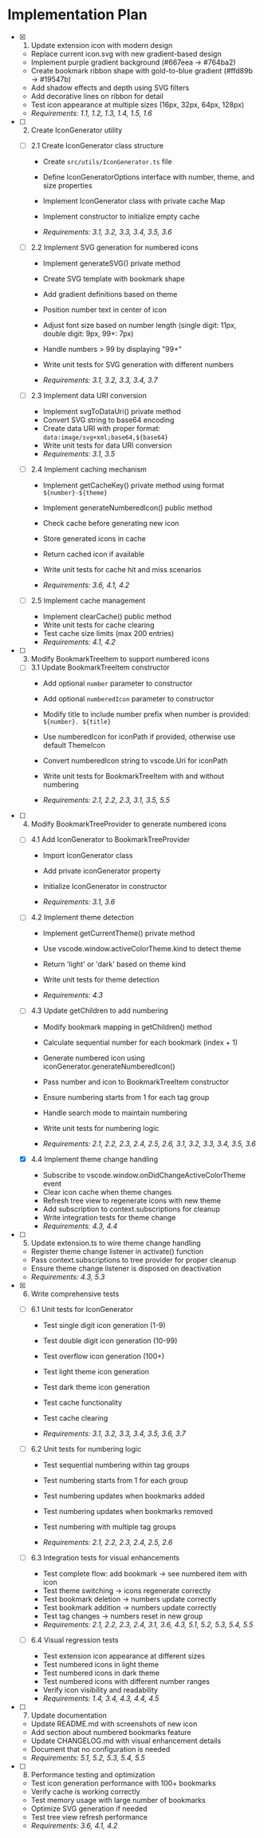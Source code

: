 # Implementation Plan

- [x] 1. Update extension icon with modern design


  - Replace current icon.svg with new gradient-based design
  - Implement purple gradient background (#667eea → #764ba2)
  - Create bookmark ribbon shape with gold-to-blue gradient (#ffd89b → #19547b)
  - Add shadow effects and depth using SVG filters
  - Add decorative lines on ribbon for detail
  - Test icon appearance at multiple sizes (16px, 32px, 64px, 128px)
  - _Requirements: 1.1, 1.2, 1.3, 1.4, 1.5, 1.6_



- [ ] 2. Create IconGenerator utility
  - [ ] 2.1 Create IconGenerator class structure
    - Create `src/utils/IconGenerator.ts` file
    - Define IconGeneratorOptions interface with number, theme, and size properties
    - Implement IconGenerator class with private cache Map


    - Implement constructor to initialize empty cache
    - _Requirements: 3.1, 3.2, 3.3, 3.4, 3.5, 3.6_

  - [ ] 2.2 Implement SVG generation for numbered icons
    - Implement generateSVG() private method
    - Create SVG template with bookmark shape
    - Add gradient definitions based on theme
    - Position number text in center of icon


    - Adjust font size based on number length (single digit: 11px, double digit: 9px, 99+: 7px)
    - Handle numbers > 99 by displaying "99+"
    - Write unit tests for SVG generation with different numbers
    - _Requirements: 3.1, 3.2, 3.3, 3.4, 3.7_



  - [ ] 2.3 Implement data URI conversion
    - Implement svgToDataUri() private method
    - Convert SVG string to base64 encoding
    - Create data URI with proper format: `data:image/svg+xml;base64,${base64}`
    - Write unit tests for data URI conversion
    - _Requirements: 3.1, 3.5_


  - [ ] 2.4 Implement caching mechanism
    - Implement getCacheKey() private method using format `${number}-${theme}`
    - Implement generateNumberedIcon() public method
    - Check cache before generating new icon
    - Store generated icons in cache
    - Return cached icon if available


    - Write unit tests for cache hit and miss scenarios
    - _Requirements: 3.6, 4.1, 4.2_

  - [ ] 2.5 Implement cache management
    - Implement clearCache() public method
    - Write unit tests for cache clearing
    - Test cache size limits (max 200 entries)
    - _Requirements: 4.1, 4.2_



- [ ] 3. Modify BookmarkTreeItem to support numbered icons
  - [ ] 3.1 Update BookmarkTreeItem constructor
    - Add optional `number` parameter to constructor



    - Add optional `numberedIcon` parameter to constructor
    - Modify title to include number prefix when number is provided: `${number}. ${title}`
    - Use numberedIcon for iconPath if provided, otherwise use default ThemeIcon
    - Convert numberedIcon string to vscode.Uri for iconPath


    - Write unit tests for BookmarkTreeItem with and without numbering
    - _Requirements: 2.1, 2.2, 2.3, 3.1, 3.5, 5.5_

- [ ] 4. Modify BookmarkTreeProvider to generate numbered icons
  - [ ] 4.1 Add IconGenerator to BookmarkTreeProvider
    - Import IconGenerator class
    - Add private iconGenerator property
    - Initialize IconGenerator in constructor


    - _Requirements: 3.1, 3.6_

  - [ ] 4.2 Implement theme detection
    - Implement getCurrentTheme() private method
    - Use vscode.window.activeColorTheme.kind to detect theme
    - Return 'light' or 'dark' based on theme kind

    - Write unit tests for theme detection
    - _Requirements: 4.3_

  - [ ] 4.3 Update getChildren to add numbering
    - Modify bookmark mapping in getChildren() method
    - Calculate sequential number for each bookmark (index + 1)


    - Generate numbered icon using iconGenerator.generateNumberedIcon()
    - Pass number and icon to BookmarkTreeItem constructor
    - Ensure numbering starts from 1 for each tag group
    - Handle search mode to maintain numbering
    - Write unit tests for numbering logic
    - _Requirements: 2.1, 2.2, 2.3, 2.4, 2.5, 2.6, 3.1, 3.2, 3.3, 3.4, 3.5, 3.6_

  - [x] 4.4 Implement theme change handling

    - Subscribe to vscode.window.onDidChangeActiveColorTheme event
    - Clear icon cache when theme changes
    - Refresh tree view to regenerate icons with new theme
    - Add subscription to context.subscriptions for cleanup
    - Write integration tests for theme change
    - _Requirements: 4.3, 4.4_


- [ ] 5. Update extension.ts to wire theme change handling
  - Register theme change listener in activate() function
  - Pass context.subscriptions to tree provider for proper cleanup
  - Ensure theme change listener is disposed on deactivation
  - _Requirements: 4.3, 5.3_

- [x] 6. Write comprehensive tests

  - [ ] 6.1 Unit tests for IconGenerator
    - Test single digit icon generation (1-9)
    - Test double digit icon generation (10-99)
    - Test overflow icon generation (100+)
    - Test light theme icon generation
    - Test dark theme icon generation
    - Test cache functionality


    - Test cache clearing
    - _Requirements: 3.1, 3.2, 3.3, 3.4, 3.5, 3.6, 3.7_

  - [ ] 6.2 Unit tests for numbering logic
    - Test sequential numbering within tag groups


    - Test numbering starts from 1 for each group
    - Test numbering updates when bookmarks added
    - Test numbering updates when bookmarks removed
    - Test numbering with multiple tag groups
    - _Requirements: 2.1, 2.2, 2.3, 2.4, 2.5, 2.6_

  - [ ] 6.3 Integration tests for visual enhancements
    - Test complete flow: add bookmark → see numbered item with icon
    - Test theme switching → icons regenerate correctly
    - Test bookmark deletion → numbers update correctly
    - Test bookmark addition → numbers update correctly
    - Test tag changes → numbers reset in new group
    - _Requirements: 2.1, 2.2, 2.3, 2.4, 3.1, 3.6, 4.3, 5.1, 5.2, 5.3, 5.4, 5.5_

  - [ ] 6.4 Visual regression tests
    - Test extension icon appearance at different sizes
    - Test numbered icons in light theme
    - Test numbered icons in dark theme
    - Test numbered icons with different number ranges
    - Verify icon visibility and readability
    - _Requirements: 1.4, 3.4, 4.3, 4.4, 4.5_

- [ ] 7. Update documentation
  - Update README.md with screenshots of new icon
  - Add section about numbered bookmarks feature
  - Update CHANGELOG.md with visual enhancement details
  - Document that no configuration is needed
  - _Requirements: 5.1, 5.2, 5.3, 5.4, 5.5_

- [ ] 8. Performance testing and optimization
  - Test icon generation performance with 100+ bookmarks
  - Verify cache is working correctly
  - Test memory usage with large number of bookmarks
  - Optimize SVG generation if needed
  - Test tree view refresh performance
  - _Requirements: 3.6, 4.1, 4.2_
